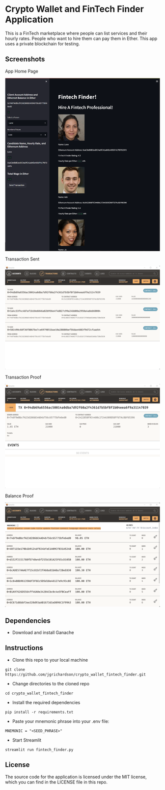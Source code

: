 # Crypto Wallet and FinTech Finder Application

This is a FinTech marketplace where people can list services and their hourly rates. People who want to hire them can pay them in Ether. This app uses a private blockchain for testing.

## Screenshots

App Home Page

![App Home Page](Images/home.png)

Transaction Sent

![Transaction Sent](Images/Sent_Transaction_Proof.png)

Transaction Proof

![Transaction Proof](Images/Transaction_Sent_Proof.png)

Balance Proof

![Balance Proof](Images/Balance_Proof.png)

## Dependencies

* Download and install Ganache

## Instructions

* Clone this repo to your local machine

```
git clone https://github.com/jgrichardson/crypto_wallet_fintech_finder.git
```

* Change directories to the cloned repo

```
cd crypto_wallet_fintech_finder
```

* Install the required dependencies

```
pip install -r requirements.txt
```

* Paste your mnemonic phrase into your .env file:

```
MNEMONIC = "<SEED_PHRASE>"
```

* Start Streamlit

```
streamlit run fintech_finder.py
```

## License

The source code for the application is licensed under the MIT license, which you can find in the LICENSE file in this repo.